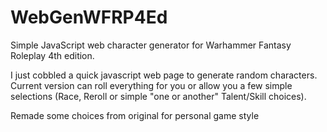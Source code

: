 # WebGenWFRP4Ed
Simple JavaScript web character generator for Warhammer Fantasy Roleplay 4th edition.

I just cobbled a quick javascript web page to generate random characters. Current version can roll
everything for you or allow you a few simple selections (Race, Reroll or simple "one or another" Talent/Skill choices).

Remade some choices from original for personal game style